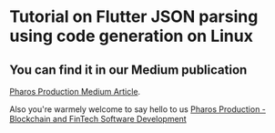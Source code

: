 # Tutorial on Flutter JSON parsing using code generation on Linux 

## You can find it in our Medium publication
[Pharos Production Medium Article](https://medium.com/pharos-production/elixir-toml-configuration-d6b42a88fd65).

Also you're warmely welcome to say hello to us
[Pharos Production - Blockchain and FinTech Software Development](https://pharosproduction.com)
